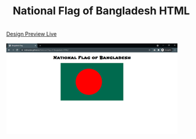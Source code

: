 <br />
<p align="center">
  <h1 align="center">National Flag of Bangladesh HTML</h1>
    <br />
    <a href="https://mdmazlan.github.io/National-Flag-of-Bangladesh-HTML">Design Preview Live</a>
    <br />
    <br />
    <img src="Screenshot.png" width="90%"/>
  </p>
</p>
